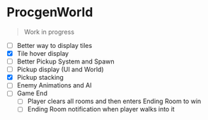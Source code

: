 # ProcgenWorld
> Work in progress

 - [ ] Better way to display tiles
 - [X] Tile hover display
 - [ ] Better Pickup System and Spawn
 - [ ] Pickup display (UI and World)
 - [X] Pickup stacking
 - [ ] Enemy Animations and AI
 - [ ] Game End
	 - [ ] Player clears all rooms and then enters Ending Room to win
	 - [ ] Ending Room notification when player walks into it
